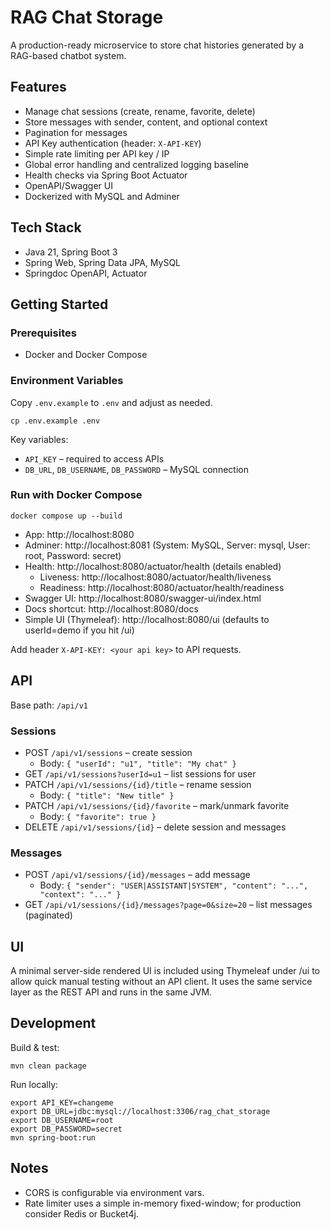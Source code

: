 # RAG Chat Storage

A production-ready microservice to store chat histories generated by a RAG-based chatbot system.

## Features
- Manage chat sessions (create, rename, favorite, delete)
- Store messages with sender, content, and optional context
- Pagination for messages
- API Key authentication (header: `X-API-KEY`)
- Simple rate limiting per API key / IP
- Global error handling and centralized logging baseline
- Health checks via Spring Boot Actuator
- OpenAPI/Swagger UI
- Dockerized with MySQL and Adminer

## Tech Stack
- Java 21, Spring Boot 3
- Spring Web, Spring Data JPA, MySQL
- Springdoc OpenAPI, Actuator

## Getting Started

### Prerequisites
- Docker and Docker Compose

### Environment Variables
Copy `.env.example` to `.env` and adjust as needed.

```
cp .env.example .env
```

Key variables:
- `API_KEY` – required to access APIs
- `DB_URL`, `DB_USERNAME`, `DB_PASSWORD` – MySQL connection

### Run with Docker Compose
```
docker compose up --build
```
- App: http://localhost:8080
- Adminer: http://localhost:8081 (System: MySQL, Server: mysql, User: root, Password: secret)
- Health: http://localhost:8080/actuator/health (details enabled)
  - Liveness: http://localhost:8080/actuator/health/liveness
  - Readiness: http://localhost:8080/actuator/health/readiness
- Swagger UI: http://localhost:8080/swagger-ui/index.html
- Docs shortcut: http://localhost:8080/docs
- Simple UI (Thymeleaf): http://localhost:8080/ui (defaults to userId=demo if you hit /ui)

Add header `X-API-KEY: <your api key>` to API requests.

## API

Base path: `/api/v1`

### Sessions
- POST `/api/v1/sessions` – create session
  - Body: `{ "userId": "u1", "title": "My chat" }`
- GET `/api/v1/sessions?userId=u1` – list sessions for user
- PATCH `/api/v1/sessions/{id}/title` – rename session
  - Body: `{ "title": "New title" }`
- PATCH `/api/v1/sessions/{id}/favorite` – mark/unmark favorite
  - Body: `{ "favorite": true }`
- DELETE `/api/v1/sessions/{id}` – delete session and messages

### Messages
- POST `/api/v1/sessions/{id}/messages` – add message
  - Body: `{ "sender": "USER|ASSISTANT|SYSTEM", "content": "...", "context": "..." }`
- GET `/api/v1/sessions/{id}/messages?page=0&size=20` – list messages (paginated)

## UI

A minimal server-side rendered UI is included using Thymeleaf under /ui to allow quick manual testing without an API client. It uses the same service layer as the REST API and runs in the same JVM.

## Development

Build & test:
```
mvn clean package
```

Run locally:
```
export API_KEY=changeme
export DB_URL=jdbc:mysql://localhost:3306/rag_chat_storage
export DB_USERNAME=root
export DB_PASSWORD=secret
mvn spring-boot:run
```

## Notes
- CORS is configurable via environment vars.
- Rate limiter uses a simple in-memory fixed-window; for production consider Redis or Bucket4j.
